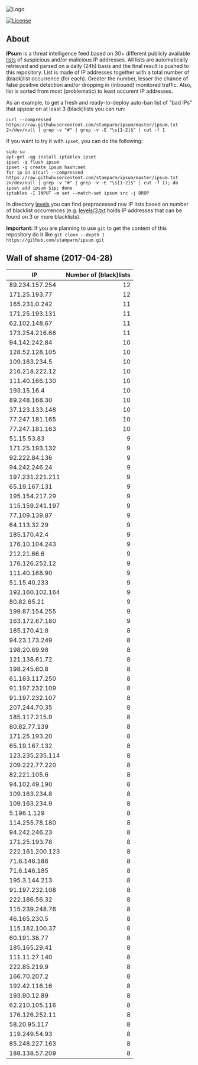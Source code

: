 ![Logo](logo.png)

[![License](https://img.shields.io/badge/license-Public_domain-red.svg)](https://wiki.creativecommons.org/wiki/Public_domain)

About
----

**IPsum** is a threat intelligence feed based on 30+ different publicly available [lists](https://github.com/stamparm/maltrail) of suspicious and/or malicious IP addresses. All lists are automatically retrieved and parsed on a daily (24h) basis and the final result is pushed to this repository. List is made of IP addresses together with a total number of (black)list occurrence (for each). Greater the number, lesser the chance of false positive detection and/or dropping in (inbound) monitored traffic. Also, list is sorted from most (problematic) to least occurent IP addresses.

As an example, to get a fresh and ready-to-deploy auto-ban list of "bad IPs" that appear on at least 3 (black)lists you can run:

```
curl --compressed https://raw.githubusercontent.com/stamparm/ipsum/master/ipsum.txt 2>/dev/null | grep -v "#" | grep -v -E "\s[1-2]$" | cut -f 1
```

If you want to try it with `ipset`, you can do the following:

```
sudo su
apt-get -qq install iptables ipset
ipset -q flush ipsum
ipset -q create ipsum hash:net
for ip in $(curl --compressed https://raw.githubusercontent.com/stamparm/ipsum/master/ipsum.txt 2>/dev/null | grep -v "#" | grep -v -E "\s[1-2]$" | cut -f 1); do ipset add ipsum $ip; done
iptables -I INPUT -m set --match-set ipsum src -j DROP
```

In directory [levels](levels) you can find preprocessed raw IP lists based on number of blacklist occurrences (e.g. [levels/3.txt](levels/3.txt) holds IP addresses that can be found on 3 or more blacklists).

**Important:** If you are planning to use `git` to get the content of this repository do it like `git clone --depth 1 https://github.com/stamparm/ipsum.git`

Wall of shame (2017-04-28)
----

|IP|Number of (black)lists|
|---|--:|
89.234.157.254|12
171.25.193.77|12
165.231.0.242|11
171.25.193.131|11
62.102.148.67|11
173.254.216.66|11
94.142.242.84|10
128.52.128.105|10
109.163.234.5|10
216.218.222.12|10
111.40.166.130|10
193.15.16.4|10
89.248.168.30|10
37.123.133.148|10
77.247.181.165|10
77.247.181.163|10
51.15.53.83|9
171.25.193.132|9
92.222.84.136|9
94.242.246.24|9
197.231.221.211|9
65.19.167.131|9
195.154.217.29|9
115.159.241.197|9
77.109.139.87|9
64.113.32.29|9
185.170.42.4|9
176.10.104.243|9
212.21.66.6|9
176.126.252.12|9
111.40.168.90|9
51.15.40.233|9
192.160.102.164|9
80.82.65.21|9
199.87.154.255|9
163.172.67.180|9
185.170.41.8|8
94.23.173.249|8
198.20.69.98|8
121.138.61.72|8
198.245.60.8|8
61.183.117.250|8
91.197.232.109|8
91.197.232.107|8
207.244.70.35|8
185.117.215.9|8
80.82.77.139|8
171.25.193.20|8
65.19.167.132|8
123.235.235.114|8
209.222.77.220|8
82.221.105.6|8
94.102.49.190|8
109.163.234.8|8
109.163.234.9|8
5.196.1.129|8
114.255.78.180|8
94.242.246.23|8
171.25.193.78|8
222.161.200.123|8
71.6.146.186|8
71.6.146.185|8
195.3.144.213|8
91.197.232.108|8
222.186.56.32|8
115.239.248.76|8
46.165.230.5|8
115.182.100.37|8
60.191.38.77|8
185.165.29.41|8
111.11.27.140|8
222.85.219.9|8
166.70.207.2|8
192.42.116.16|8
193.90.12.89|8
62.210.105.116|8
176.126.252.11|8
58.20.95.117|8
119.249.54.93|8
85.248.227.163|8
188.138.57.209|8
